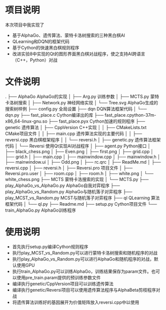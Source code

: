 # 项目说明
本次项目中我实现了
- 基于AlphaGo、遗传算法、蒙特卡洛树搜索的三种黑白棋AI
- QLearning和DQN的框架代码
- 基于Cython的快速黑白棋规则程序
- 改进实验8中实现的Qt的图形界面黑白棋对战程序，使之支持AI跨语言（C++，Python）对战
# 文件说明
.
├── AlphaGo                 AlphaGo的实现
│  ├── Arg.py               训练参数
│  ├── MCTS.py              蒙特卡洛树搜索
│  ├── Network.py           神经网络实现
│  └── Tree.svg             AlphaGo生成的搜索树样例
├── config.py               全局设置
├── dqn                     DQN算法框架代码
│  └── dqn.py
├── fast_place.c            Cython编译出的库
├── fast_place.cpython-37m-x86_64-linux-gnu.so
├── fast_place.pyx          Cython加速的规则程序
├── genetic                 遗传算法
│  ├── CppVersion           C++实现
│  │  ├── CMakeLists.txt    CMake项目文件
│  │  ├── main.cpp          遗传算法实现的主要代码
│  │  ├── reversi.cpp       黑白棋框架程序
│  │  └── reversi.h
│  ├── genetic.py           遗传算法框架代码
│  └── Reversi              使用Qt实现AI对战程序
│     ├── agent.py          Python接口
│     ├── black_chess.png
│     ├── Even.png
│     ├── first.png
│     ├── grid.cpp
│     ├── grid.h
│     ├── main.cpp
│     ├── mainwindow.cpp
│     ├── mainwindow.h
│     ├── mainwindow.ui
│     ├── Odd.png
│     ├── rc.qrc
│     ├── ReadMe.md
│     ├── reversi.cpp
│     ├── reversi.h
│     ├── Reversi.pro       项目文件
│     ├── Reversi.pro.user
│     ├── room.cpp
│     ├── room.h
│     ├── white.png
│     └── white_chess.png
├── MCTS                    蒙特卡洛搜索的实现
│  └── MCTS.py
├── play_AlphaGo_vs_AlphaGo.py  AlphaGo自我对弈程序
├── play_AlphaGo_vs_Random.py   AlphaGo与随机落子对弈程序
├── play_MCST_vs_Random.py      MCST与随机落子对弈程序
├── ql                          QLearning 算法框架代码
│  └── ql.py
├── Readme.md
├── setup.py                Cython项目文件
└── train_AlphaGo.py        AlphaGo训练程序
# 使用说明
- 首先执行setup.py编译Cython规则程序
- 执行play_MCST_vs_Random.py可以进行蒙特卡洛树搜索和随机程序的对战
- 执行play_AlphaGo_vs_Random.py可以进行AlphaGo和随机程序的对战，默认使用GPU
- 执行train_AlphaGo.py可以训练AlphaGo，训练结果保存为param文件。也可以使用pre_train.param提供的预训练参数文件
- 编译执行genetic/CppVersion项目可以训练遗传算法
- 编译执行genetic/Reversi项目可以使用遗传算法程序与AlphaBeta剪枝程序对战
- 将遗传算法训练好的基因展开为价值矩阵放入reversi.cpp中以使用
